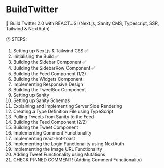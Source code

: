 # BuildTwitter
🔵 Build Twitter 2.0 with REACT.JS! (Next.js, Sanity CMS, Typescript, SSR, Tailwind &amp; NextAuth)

🕐 STEPS:
1. Setting up Next.js & Tailwind CSS ✅
2. Initialising the Build ✅
3. Building the Sidebar Component ✅
4. Building the SidebarRow Component ✅
5. Building the Feed Component (1/2)
6. Building the Widgets Component
7. Implementing Responsive Design
8. Building the TweetBox Component
9. Setting up Sanity
10. Setting up Sanity Schemas
11. Explaining and Implementing Server Side Rendering
12. Creating a Type Definition File using TypeScript
13. Pulling Tweets from Sanity to the Feed
14. Building the Feed Component (2/2)
15. Building the Tweet Component 
16. Implementing Comment Functionality
17. Implementing react-hot-toast
18. Implementing the Login Functionality using NextAuth
19. Implementing the Image URL Functionality
20. Adding Tweet Functionality using Mutations
21. CHECK PINNED COMMENT! (Adding Comment Functionality)

